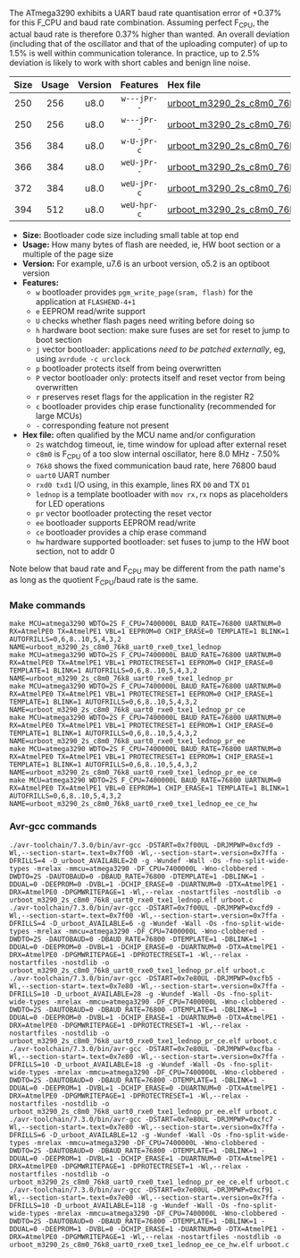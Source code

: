 The ATmega3290 exhibits a UART baud rate quantisation error of +0.37% for this F_CPU and baud rate combination. Assuming perfect F<sub>CPU</sub>, the actual baud rate is therefore 0.37% higher than wanted. An overall deviation (including that of the oscillator and that of the uploading computer) of up to 1.5% is well within communication tolerance. In practice, up to 2.5% deviation is likely to work with short cables and benign line noise.

|Size|Usage|Version|Features|Hex file|
|:-:|:-:|:-:|:-:|:--|
|250|256|u8.0|`w---jPr--`|[urboot_m3290_2s_c8m0_76k8_uart0_rxe0_txe1_lednop.hex](https://raw.githubusercontent.com/stefanrueger/urboot.hex/main/mcus/atmega3290/watchdog_2_s/internal_oscillator_c-7.50%25/%2B8m000000_hz/%2B%2B76k8_baud/uart0_rxe0_txe1/lednop/urboot_m3290_2s_c8m0_76k8_uart0_rxe0_txe1_lednop.hex)|
|250|256|u8.0|`w---jPr--`|[urboot_m3290_2s_c8m0_76k8_uart0_rxe0_txe1_lednop_pr.hex](https://raw.githubusercontent.com/stefanrueger/urboot.hex/main/mcus/atmega3290/watchdog_2_s/internal_oscillator_c-7.50%25/%2B8m000000_hz/%2B%2B76k8_baud/uart0_rxe0_txe1/lednop/urboot_m3290_2s_c8m0_76k8_uart0_rxe0_txe1_lednop_pr.hex)|
|356|384|u8.0|`w-U-jPr-c`|[urboot_m3290_2s_c8m0_76k8_uart0_rxe0_txe1_lednop_pr_ce.hex](https://raw.githubusercontent.com/stefanrueger/urboot.hex/main/mcus/atmega3290/watchdog_2_s/internal_oscillator_c-7.50%25/%2B8m000000_hz/%2B%2B76k8_baud/uart0_rxe0_txe1/lednop/urboot_m3290_2s_c8m0_76k8_uart0_rxe0_txe1_lednop_pr_ce.hex)|
|366|384|u8.0|`weU-jPr--`|[urboot_m3290_2s_c8m0_76k8_uart0_rxe0_txe1_lednop_pr_ee.hex](https://raw.githubusercontent.com/stefanrueger/urboot.hex/main/mcus/atmega3290/watchdog_2_s/internal_oscillator_c-7.50%25/%2B8m000000_hz/%2B%2B76k8_baud/uart0_rxe0_txe1/lednop/urboot_m3290_2s_c8m0_76k8_uart0_rxe0_txe1_lednop_pr_ee.hex)|
|372|384|u8.0|`weU-jPr-c`|[urboot_m3290_2s_c8m0_76k8_uart0_rxe0_txe1_lednop_pr_ee_ce.hex](https://raw.githubusercontent.com/stefanrueger/urboot.hex/main/mcus/atmega3290/watchdog_2_s/internal_oscillator_c-7.50%25/%2B8m000000_hz/%2B%2B76k8_baud/uart0_rxe0_txe1/lednop/urboot_m3290_2s_c8m0_76k8_uart0_rxe0_txe1_lednop_pr_ee_ce.hex)|
|394|512|u8.0|`weU-hpr-c`|[urboot_m3290_2s_c8m0_76k8_uart0_rxe0_txe1_lednop_ee_ce_hw.hex](https://raw.githubusercontent.com/stefanrueger/urboot.hex/main/mcus/atmega3290/watchdog_2_s/internal_oscillator_c-7.50%25/%2B8m000000_hz/%2B%2B76k8_baud/uart0_rxe0_txe1/lednop/urboot_m3290_2s_c8m0_76k8_uart0_rxe0_txe1_lednop_ee_ce_hw.hex)|

- **Size:** Bootloader code size including small table at top end
- **Usage:** How many bytes of flash are needed, ie, HW boot section or a multiple of the page size
- **Version:** For example, u7.6 is an urboot version, o5.2 is an optiboot version
- **Features:**
  + `w` bootloader provides `pgm_write_page(sram, flash)` for the application at `FLASHEND-4+1`
  + `e` EEPROM read/write support
  + `U` checks whether flash pages need writing before doing so
  + `h` hardware boot section: make sure fuses are set for reset to jump to boot section
  + `j` vector bootloader: applications *need to be patched externally*, eg, using `avrdude -c urclock`
  + `p` bootloader protects itself from being overwritten
  + `P` vector bootloader only: protects itself and reset vector from being overwritten
  + `r` preserves reset flags for the application in the register R2
  + `c` bootloader provides chip erase functionality (recommended for large MCUs)
  + `-` corresponding feature not present
- **Hex file:** often qualified by the MCU name and/or configuration
  + `2s` watchdog timeout, ie, time window for upload after external reset
  + `c8m0` is F<sub>CPU</sub> of a too slow internal oscillator, here 8.0 MHz - 7.50%
  + `76k8` shows the fixed communication baud rate, here 76800 baud
  + `uart0` UART number
  + `rxd0 txd1` I/O using, in this example, lines RX `D0` and TX `D1`
  + `lednop` is a template bootloader with `mov rx,rx` nops as placeholders for LED operations
  + `pr` vector bootloader protecting the reset vector
  + `ee` bootloader supports EEPROM read/write
  + `ce` bootloader provides a chip erase command
  + `hw` hardware supported bootloader: set fuses to jump to the HW boot section, not to addr 0


Note below that baud rate and F<sub>CPU</sub> may be different from the path name's as long as the quotient F<sub>CPU</sub>/baud rate is the same.

### Make commands
```
make MCU=atmega3290 WDTO=2S F_CPU=7400000L BAUD_RATE=76800 UARTNUM=0 RX=AtmelPE0 TX=AtmelPE1 VBL=1 EEPROM=0 CHIP_ERASE=0 TEMPLATE=1 BLINK=1 AUTOFRILLS=0,6,8..10,5,4,3,2 NAME=urboot_m3290_2s_c8m0_76k8_uart0_rxe0_txe1_lednop
make MCU=atmega3290 WDTO=2S F_CPU=7400000L BAUD_RATE=76800 UARTNUM=0 RX=AtmelPE0 TX=AtmelPE1 VBL=1 PROTECTRESET=1 EEPROM=0 CHIP_ERASE=0 TEMPLATE=1 BLINK=1 AUTOFRILLS=0,6,8..10,5,4,3,2 NAME=urboot_m3290_2s_c8m0_76k8_uart0_rxe0_txe1_lednop_pr
make MCU=atmega3290 WDTO=2S F_CPU=7400000L BAUD_RATE=76800 UARTNUM=0 RX=AtmelPE0 TX=AtmelPE1 VBL=1 PROTECTRESET=1 EEPROM=0 CHIP_ERASE=1 TEMPLATE=1 BLINK=1 AUTOFRILLS=0,6,8..10,5,4,3,2 NAME=urboot_m3290_2s_c8m0_76k8_uart0_rxe0_txe1_lednop_pr_ce
make MCU=atmega3290 WDTO=2S F_CPU=7400000L BAUD_RATE=76800 UARTNUM=0 RX=AtmelPE0 TX=AtmelPE1 VBL=1 PROTECTRESET=1 EEPROM=1 CHIP_ERASE=0 TEMPLATE=1 BLINK=1 AUTOFRILLS=0,6,8..10,5,4,3,2 NAME=urboot_m3290_2s_c8m0_76k8_uart0_rxe0_txe1_lednop_pr_ee
make MCU=atmega3290 WDTO=2S F_CPU=7400000L BAUD_RATE=76800 UARTNUM=0 RX=AtmelPE0 TX=AtmelPE1 VBL=1 PROTECTRESET=1 EEPROM=1 CHIP_ERASE=1 TEMPLATE=1 BLINK=1 AUTOFRILLS=0,6,8..10,5,4,3,2 NAME=urboot_m3290_2s_c8m0_76k8_uart0_rxe0_txe1_lednop_pr_ee_ce
make MCU=atmega3290 WDTO=2S F_CPU=7400000L BAUD_RATE=76800 UARTNUM=0 RX=AtmelPE0 TX=AtmelPE1 VBL=0 EEPROM=1 CHIP_ERASE=1 TEMPLATE=1 BLINK=1 AUTOFRILLS=0,6,8..10,5,4,3,2 NAME=urboot_m3290_2s_c8m0_76k8_uart0_rxe0_txe1_lednop_ee_ce_hw
```

### Avr-gcc commands
```
./avr-toolchain/7.3.0/bin/avr-gcc -DSTART=0x7f00UL -DRJMPWP=0xcfd9 -Wl,--section-start=.text=0x7f00 -Wl,--section-start=.version=0x7ffa -DFRILLS=4 -D_urboot_AVAILABLE=20 -g -Wundef -Wall -Os -fno-split-wide-types -mrelax -mmcu=atmega3290 -DF_CPU=7400000L -Wno-clobbered -DWDTO=2S -DAUTOBAUD=0 -DBAUD_RATE=76800 -DTEMPLATE=1 -DBLINK=1 -DDUAL=0 -DEEPROM=0 -DVBL=1 -DCHIP_ERASE=0 -DUARTNUM=0 -DTX=AtmelPE1 -DRX=AtmelPE0 -DPGMWRITEPAGE=1 -Wl,--relax -nostartfiles -nostdlib -o urboot_m3290_2s_c8m0_76k8_uart0_rxe0_txe1_lednop.elf urboot.c
./avr-toolchain/7.3.0/bin/avr-gcc -DSTART=0x7f00UL -DRJMPWP=0xcfd9 -Wl,--section-start=.text=0x7f00 -Wl,--section-start=.version=0x7ffa -DFRILLS=4 -D_urboot_AVAILABLE=6 -g -Wundef -Wall -Os -fno-split-wide-types -mrelax -mmcu=atmega3290 -DF_CPU=7400000L -Wno-clobbered -DWDTO=2S -DAUTOBAUD=0 -DBAUD_RATE=76800 -DTEMPLATE=1 -DBLINK=1 -DDUAL=0 -DEEPROM=0 -DVBL=1 -DCHIP_ERASE=0 -DUARTNUM=0 -DTX=AtmelPE1 -DRX=AtmelPE0 -DPGMWRITEPAGE=1 -DPROTECTRESET=1 -Wl,--relax -nostartfiles -nostdlib -o urboot_m3290_2s_c8m0_76k8_uart0_rxe0_txe1_lednop_pr.elf urboot.c
./avr-toolchain/7.3.0/bin/avr-gcc -DSTART=0x7e80UL -DRJMPWP=0xcfb5 -Wl,--section-start=.text=0x7e80 -Wl,--section-start=.version=0x7ffa -DFRILLS=10 -D_urboot_AVAILABLE=28 -g -Wundef -Wall -Os -fno-split-wide-types -mrelax -mmcu=atmega3290 -DF_CPU=7400000L -Wno-clobbered -DWDTO=2S -DAUTOBAUD=0 -DBAUD_RATE=76800 -DTEMPLATE=1 -DBLINK=1 -DDUAL=0 -DEEPROM=0 -DVBL=1 -DCHIP_ERASE=1 -DUARTNUM=0 -DTX=AtmelPE1 -DRX=AtmelPE0 -DPGMWRITEPAGE=1 -DPROTECTRESET=1 -Wl,--relax -nostartfiles -nostdlib -o urboot_m3290_2s_c8m0_76k8_uart0_rxe0_txe1_lednop_pr_ce.elf urboot.c
./avr-toolchain/7.3.0/bin/avr-gcc -DSTART=0x7e80UL -DRJMPWP=0xcfba -Wl,--section-start=.text=0x7e80 -Wl,--section-start=.version=0x7ffa -DFRILLS=10 -D_urboot_AVAILABLE=18 -g -Wundef -Wall -Os -fno-split-wide-types -mrelax -mmcu=atmega3290 -DF_CPU=7400000L -Wno-clobbered -DWDTO=2S -DAUTOBAUD=0 -DBAUD_RATE=76800 -DTEMPLATE=1 -DBLINK=1 -DDUAL=0 -DEEPROM=1 -DVBL=1 -DCHIP_ERASE=0 -DUARTNUM=0 -DTX=AtmelPE1 -DRX=AtmelPE0 -DPGMWRITEPAGE=1 -DPROTECTRESET=1 -Wl,--relax -nostartfiles -nostdlib -o urboot_m3290_2s_c8m0_76k8_uart0_rxe0_txe1_lednop_pr_ee.elf urboot.c
./avr-toolchain/7.3.0/bin/avr-gcc -DSTART=0x7e80UL -DRJMPWP=0xcfc7 -Wl,--section-start=.text=0x7e80 -Wl,--section-start=.version=0x7ffa -DFRILLS=6 -D_urboot_AVAILABLE=12 -g -Wundef -Wall -Os -fno-split-wide-types -mrelax -mmcu=atmega3290 -DF_CPU=7400000L -Wno-clobbered -DWDTO=2S -DAUTOBAUD=0 -DBAUD_RATE=76800 -DTEMPLATE=1 -DBLINK=1 -DDUAL=0 -DEEPROM=1 -DVBL=1 -DCHIP_ERASE=1 -DUARTNUM=0 -DTX=AtmelPE1 -DRX=AtmelPE0 -DPGMWRITEPAGE=1 -DPROTECTRESET=1 -Wl,--relax -nostartfiles -nostdlib -o urboot_m3290_2s_c8m0_76k8_uart0_rxe0_txe1_lednop_pr_ee_ce.elf urboot.c
./avr-toolchain/7.3.0/bin/avr-gcc -DSTART=0x7e00UL -DRJMPWP=0xcf91 -Wl,--section-start=.text=0x7e00 -Wl,--section-start=.version=0x7ffa -DFRILLS=10 -D_urboot_AVAILABLE=118 -g -Wundef -Wall -Os -fno-split-wide-types -mrelax -mmcu=atmega3290 -DF_CPU=7400000L -Wno-clobbered -DWDTO=2S -DAUTOBAUD=0 -DBAUD_RATE=76800 -DTEMPLATE=1 -DBLINK=1 -DDUAL=0 -DEEPROM=1 -DVBL=0 -DCHIP_ERASE=1 -DUARTNUM=0 -DTX=AtmelPE1 -DRX=AtmelPE0 -DPGMWRITEPAGE=1 -Wl,--relax -nostartfiles -nostdlib -o urboot_m3290_2s_c8m0_76k8_uart0_rxe0_txe1_lednop_ee_ce_hw.elf urboot.c
```

